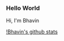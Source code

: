 ### Hello World
Hi, I'm Bhavin
<br />

[!Bhavin's github stats](https://github-readme-stats.vercel.app/api?username=Bhavin-Kareliya&show_icons=true)
